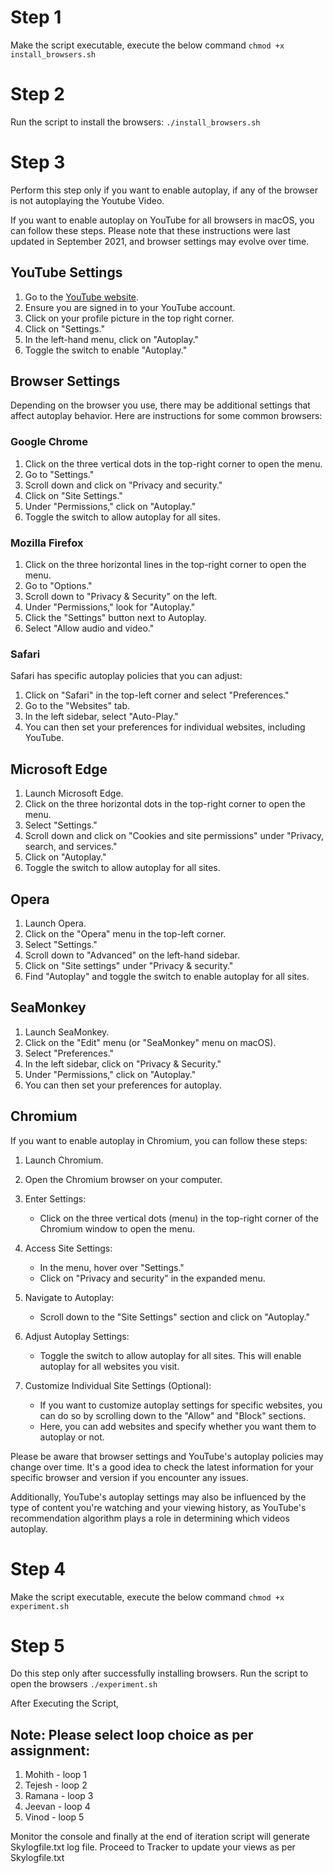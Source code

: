# Step 1
Make the script executable, execute the below command
`chmod +x install_browsers.sh`

# Step 2
Run the script to install the browsers:
`./install_browsers.sh`

# Step 3
Perform this step only if you want to enable autoplay, if any of the browser is not autoplaying the Youtube Video.

If you want to enable autoplay on YouTube for all browsers in macOS, you can follow these steps. Please note that these instructions were last updated in September 2021, and browser settings may evolve over time.

## YouTube Settings

1. Go to the [YouTube website](https://www.youtube.com).
2. Ensure you are signed in to your YouTube account.
3. Click on your profile picture in the top right corner.
4. Click on "Settings."
5. In the left-hand menu, click on "Autoplay."
6. Toggle the switch to enable "Autoplay."

## Browser Settings

Depending on the browser you use, there may be additional settings that affect autoplay behavior. Here are instructions for some common browsers:

### Google Chrome

1. Click on the three vertical dots in the top-right corner to open the menu.
2. Go to "Settings."
3. Scroll down and click on "Privacy and security."
4. Click on "Site Settings."
5. Under "Permissions," click on "Autoplay."
6. Toggle the switch to allow autoplay for all sites.

### Mozilla Firefox

1. Click on the three horizontal lines in the top-right corner to open the menu.
2. Go to "Options."
3. Scroll down to "Privacy & Security" on the left.
4. Under "Permissions," look for "Autoplay."
5. Click the "Settings" button next to Autoplay.
6. Select "Allow audio and video."

### Safari

Safari has specific autoplay policies that you can adjust:

1. Click on "Safari" in the top-left corner and select "Preferences."
2. Go to the "Websites" tab.
3. In the left sidebar, select "Auto-Play."
4. You can then set your preferences for individual websites, including YouTube.


## Microsoft Edge

1. Launch Microsoft Edge.
2. Click on the three horizontal dots in the top-right corner to open the menu.
3. Select "Settings."
4. Scroll down and click on "Cookies and site permissions" under "Privacy, search, and services."
5. Click on "Autoplay."
6. Toggle the switch to allow autoplay for all sites.

## Opera

1. Launch Opera.
2. Click on the "Opera" menu in the top-left corner.
3. Select "Settings."
4. Scroll down to "Advanced" on the left-hand sidebar.
5. Click on "Site settings" under "Privacy & security."
6. Find "Autoplay" and toggle the switch to enable autoplay for all sites.

## SeaMonkey

1. Launch SeaMonkey.
2. Click on the "Edit" menu (or "SeaMonkey" menu on macOS).
3. Select "Preferences."
4. In the left sidebar, click on "Privacy & Security."
5. Under "Permissions," click on "Autoplay."
6. You can then set your preferences for autoplay.

## Chromium

If you want to enable autoplay in Chromium, you can follow these steps:

1. Launch Chromium.
2. Open the Chromium browser on your computer.
3. Enter Settings:
   - Click on the three vertical dots (menu) in the top-right corner of the Chromium window to open the menu.

4. Access Site Settings:
   - In the menu, hover over "Settings."
   - Click on "Privacy and security" in the expanded menu.

5. Navigate to Autoplay:
   - Scroll down to the "Site Settings" section and click on "Autoplay."

6. Adjust Autoplay Settings:
   - Toggle the switch to allow autoplay for all sites. This will enable autoplay for all websites you visit.

7. Customize Individual Site Settings (Optional):
   - If you want to customize autoplay settings for specific websites, you can do so by scrolling down to the "Allow" and "Block" sections.
   - Here, you can add websites and specify whether you want them to autoplay or not.


Please be aware that browser settings and YouTube's autoplay policies may change over time. It's a good idea to check the latest information for your specific browser and version if you encounter any issues.

Additionally, YouTube's autoplay settings may also be influenced by the type of content you're watching and your viewing history, as YouTube's recommendation algorithm plays a role in determining which videos autoplay.

# Step 4
Make the script executable, execute the below command
`chmod +x experiment.sh`

# Step 5
Do this step only after successfully installing browsers.
Run the script to open the browsers
`./experiment.sh`

After Executing the Script,

## Note: Please select loop choice as per assignment:
1. Mohith - loop 1
2. Tejesh - loop 2
3. Ramana - loop 3
4. Jeevan - loop 4
5. Vinod - loop 5

Monitor the console and finally at the end of iteration script will generate Skylogfile.txt log file.
Proceed to Tracker to update your views as per Skylogfile.txt
